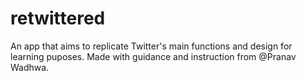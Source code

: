 # retwittered
An app that aims to replicate Twitter's main functions and design for learning puposes. Made with guidance and instruction from @Pranav Wadhwa.
